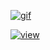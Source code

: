 [![gif](gif2.gif)](https://github.com/Prince-GH/Prince-GH/blob/main/index.html)

[![view](https://img.shields.io/badge/Telegram-blue?style=for-the-badge&logo=telegram&logoColor=white)](https://komarev.com/ghpvc/?username=prince-gh)


